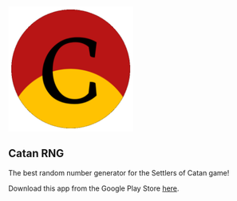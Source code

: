 <img src="https://github.com/n-anselm/Catan-RNG/blob/master/app/src/main/res/drawable/catan_round_512x512.png" width="250" height="250" title="Catan icon" />
<h2> Catan RNG </h2>

The best random number generator for the Settlers of Catan game!

Download this app from the Google Play Store [here](https://play.google.com/store/apps/details?id=com.anselmdevelopment.catanrng).
